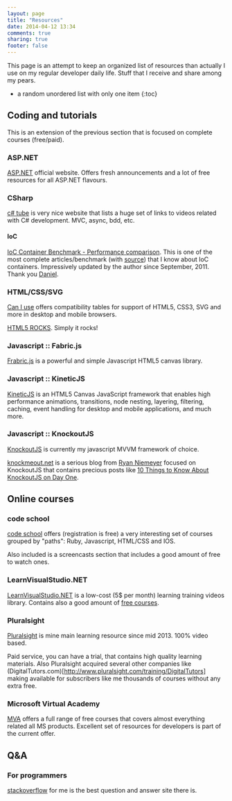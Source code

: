 ```yaml
---
layout: page
title: "Resources"
date: 2014-04-12 13:34
comments: true
sharing: true
footer: false
---
```

This page is an attempt to keep an organized list of resources than actually I use on my regular developer daily life. Stuff that I receive and share among my pears.

* a random unordered list with only one item
{:toc}

## Coding and tutorials

This is an extension of the previous section that is focused on complete courses (free/paid).

### ASP.NET

[ASP.NET](http://www.asp.net/) official website. Offers fresh announcements and a lot of free resources for all ASP.NET flavours.

### CSharp

[c# tube](http://csharptube.com/) is very nice website that lists a huge set of links to videos related with C# development. MVC, async, bdd, etc.

#### IoC

[IoC Container Benchmark - Performance comparison](http://www.palmmedia.de/blog/2011/8/30/ioc-container-benchmark-performance-comparison). This is one of the most complete articles/benchmark (with [source](https://github.com/danielpalme/IocPerformance)) that I know about IoC containers. Impressively updated by the author since September, 2011. Thank you [Daniel](http://www.palmmedia.de/).

### HTML/CSS/SVG

[Can I use](http://caniuse.com/) offers compatibility tables for support of HTML5, CSS3, SVG and more in desktop and mobile browsers.

[HTML5 ROCKS](http://www.html5rocks.com/). Simply it rocks!

### Javascript :: Fabric.js

[Frabric.js](http://fabricjs.com/) is a powerful and simple
Javascript HTML5 canvas library.

### Javascript :: KineticJS

[KineticJS](http://kineticjs.com/) is an HTML5 Canvas JavaScript framework that enables high performance animations, transitions, node nesting, layering, filtering, caching, event handling for desktop and mobile applications, and much more.

### Javascript :: KnockoutJS

[KnockoutJS](http://knockoutjs.com/) is currently my javascript MVVM framework of choice.

[knockmeout.net](http://www.knockmeout.net/) is a serious blog from [Ryan Niemeyer](https://github.com/rniemeyer) focused on KnockoutJS that contains precious posts like [10 Things to Know About KnockoutJS on Day One](http://www.knockmeout.net/2011/06/10-things-to-know-about-knockoutjs-on.html).

## Online courses

### code school

[code school](https://www.codeschool.com/) offers (registration is free) a very interesting set of courses grouped by "paths": Ruby, Javascript, HTML/CSS and IOS.

Also included is a screencasts section that includes a good amount of free to watch ones.

### LearnVisualStudio.NET

[LearnVisualStudio.NET](http://www.learnvisualstudio.net/) is a low-cost (5$ per month) learning training videos library. Contains also a good amount of [free courses](http://www.learnvisualstudio.net/free/).

### Pluralsight

[Pluralsight](http://www.pluralsight.com/) is mine main learning resource since mid 2013. 100% video based.

Paid service, you can have a trial, that contains high quality learning materials. Also Pluralsight acquired several other companies like (DigitalTutors.com)[http://www.pluralsight.com/training/DigitalTutors] making available for subscribers like me thousands of courses without any extra free.

### Microsoft Virtual Academy

[MVA](http://www.microsoftvirtualacademy.com/) offers a full range of free courses that covers almost everything related all MS products. Excellent set of resources for developers is part of the current offer.

## Q&A

### For programmers

[stackoverflow](http://stackoverflow.com/) for me is the best question and answer site there is.

